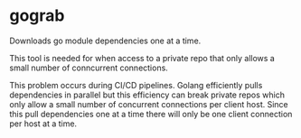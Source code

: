 # gograb

Downloads go module dependencies one at a time.

This tool is needed for when access to a private repo that only allows a small number of conncurrent connections.

This problem occurs during CI/CD pipelines. Golang efficiently pulls dependencies in parallel but this efficiency
can break private repos which only allow a small number of concurrent connections per client host. Since this
pull dependencies one at a time there will only be one client connection per host at a time.
